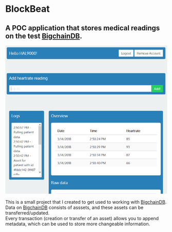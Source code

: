 # BlockBeat

## A POC application that stores medical readings on the test [BigchainDB](https://www.bigchaindb.com/).

![alt text](web/screen.png)

This is a small project that I created to get used to working with [BigchainDB](https://www.bigchaindb.com/). Data on [BigchainDB](https://www.bigchaindb.com/) consists of asssets, and these assets can be transferred/updated.  
Every transaction (creation or transfer of an asset) allows you to append metadata, which can be used to store more changeable information.
